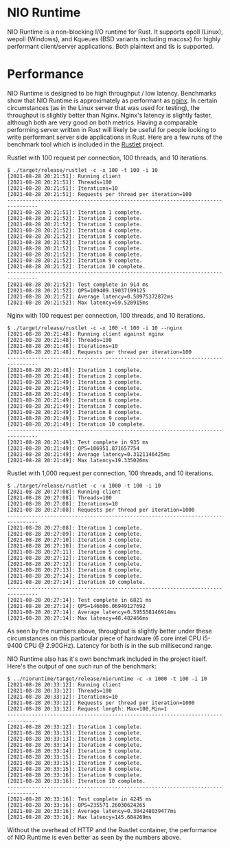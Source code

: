 # NIO Runtime

NIO Runtime is a non-blocking I/O runtime for Rust. It supports epoll (Linux), wepoll (Windows), and Kqueues (BSD variants including macosx) for highly performant client/server applications. Both plaintext and tls is supported.

# Performance

NIO Runtime is designed to be high throughput / low latency. Benchmarks show that NIO Runtime is approximately as performant as [nginx](http://nginx.com). In certain circumstances (as in the Linux server that was used for testing), the throughput is slightly better than Nginx. Nginx's latency is slightly faster, although both are very good on both metrics. Having a comparable performing server written in Rust will likely be useful for people looking to write performant server side applications in Rust. Here are a few runs of the benchmark tool which is included in the [Rustlet](https://github.com/37miners/rustlet) project.

Rustlet with 100 request per connection, 100 threads, and 10 iterations.
```
$ ./target/release/rustlet -c -x 100 -t 100 -i 10
[2021-08-28 20:21:51]: Running client 
[2021-08-28 20:21:51]: Threads=100
[2021-08-28 20:21:51]: Iterations=10
[2021-08-28 20:21:51]: Requests per thread per iteration=100
--------------------------------------------------------------------------------
[2021-08-28 20:21:51]: Iteration 1 complete. 
[2021-08-28 20:21:52]: Iteration 2 complete. 
[2021-08-28 20:21:52]: Iteration 3 complete. 
[2021-08-28 20:21:52]: Iteration 4 complete. 
[2021-08-28 20:21:52]: Iteration 5 complete. 
[2021-08-28 20:21:52]: Iteration 6 complete. 
[2021-08-28 20:21:52]: Iteration 7 complete. 
[2021-08-28 20:21:52]: Iteration 8 complete. 
[2021-08-28 20:21:52]: Iteration 9 complete. 
[2021-08-28 20:21:52]: Iteration 10 complete. 
--------------------------------------------------------------------------------
[2021-08-28 20:21:52]: Test complete in 914 ms
[2021-08-28 20:21:52]: QPS=109409.19037199125
[2021-08-28 20:21:52]: Average latency=0.50975372872ms
[2021-08-28 20:21:52]: Max latency=59.528915ms
```

Nginx with 100 request per connection, 100 threads, and 10 iterations.
```
$ ./target/release/rustlet -c -x 100 -t 100 -i 10 --nginx
[2021-08-28 20:21:48]: Running client against nginx
[2021-08-28 20:21:48]: Threads=100
[2021-08-28 20:21:48]: Iterations=10
[2021-08-28 20:21:48]: Requests per thread per iteration=100
--------------------------------------------------------------------------------
[2021-08-28 20:21:48]: Iteration 1 complete. 
[2021-08-28 20:21:48]: Iteration 2 complete. 
[2021-08-28 20:21:49]: Iteration 3 complete. 
[2021-08-28 20:21:49]: Iteration 4 complete. 
[2021-08-28 20:21:49]: Iteration 5 complete. 
[2021-08-28 20:21:49]: Iteration 6 complete. 
[2021-08-28 20:21:49]: Iteration 7 complete. 
[2021-08-28 20:21:49]: Iteration 8 complete. 
[2021-08-28 20:21:49]: Iteration 9 complete. 
[2021-08-28 20:21:49]: Iteration 10 complete. 
--------------------------------------------------------------------------------
[2021-08-28 20:21:49]: Test complete in 935 ms
[2021-08-28 20:21:49]: QPS=106951.871657754
[2021-08-28 20:21:49]: Average latency=0.3121146425ms
[2021-08-28 20:21:49]: Max latency=19.335026ms
```

Rustlet with 1,000 request per connection, 100 threads, and 10 iterations.

```
$ ./target/release/rustlet -c -x 1000 -t 100 -i 10
[2021-08-28 20:27:08]: Running client 
[2021-08-28 20:27:08]: Threads=100
[2021-08-28 20:27:08]: Iterations=10
[2021-08-28 20:27:08]: Requests per thread per iteration=1000
--------------------------------------------------------------------------------
[2021-08-28 20:27:08]: Iteration 1 complete. 
[2021-08-28 20:27:09]: Iteration 2 complete. 
[2021-08-28 20:27:10]: Iteration 3 complete. 
[2021-08-28 20:27:10]: Iteration 4 complete. 
[2021-08-28 20:27:11]: Iteration 5 complete. 
[2021-08-28 20:27:12]: Iteration 6 complete. 
[2021-08-28 20:27:12]: Iteration 7 complete. 
[2021-08-28 20:27:13]: Iteration 8 complete. 
[2021-08-28 20:27:14]: Iteration 9 complete. 
[2021-08-28 20:27:14]: Iteration 10 complete. 
--------------------------------------------------------------------------------
[2021-08-28 20:27:14]: Test complete in 6821 ms
[2021-08-28 20:27:14]: QPS=146606.06949127692
[2021-08-28 20:27:14]: Average latency=0.595558146914ms
[2021-08-28 20:27:14]: Max latency=48.482466ms
```

As seen by the numbers above, throughput is slightly better under these circumstances on this particular piece of hardware (6 core intel CPU i5-9400 CPU @ 2.90GHz). Latency for both is in the sub millisecond range.

NIO Runtime also has it's own benchmark included in the project itself. Here's the output of one such run of the benchmark:

```
$ ../nioruntime/target/release/nioruntime -c -x 1000 -t 100 -i 10 
[2021-08-28 20:33:12]: Running client
[2021-08-28 20:33:12]: Threads=100
[2021-08-28 20:33:12]: Iterations=10
[2021-08-28 20:33:12]: Requests per thread per iteration=1000
[2021-08-28 20:33:12]: Request length: Max=100,Min=1
--------------------------------------------------------------------------------
[2021-08-28 20:33:12]: Iteration 1 complete. 
[2021-08-28 20:33:13]: Iteration 2 complete. 
[2021-08-28 20:33:13]: Iteration 3 complete. 
[2021-08-28 20:33:14]: Iteration 4 complete. 
[2021-08-28 20:33:14]: Iteration 5 complete. 
[2021-08-28 20:33:15]: Iteration 6 complete. 
[2021-08-28 20:33:15]: Iteration 7 complete. 
[2021-08-28 20:33:15]: Iteration 8 complete. 
[2021-08-28 20:33:16]: Iteration 9 complete. 
[2021-08-28 20:33:16]: Iteration 10 complete. 
--------------------------------------------------------------------------------
[2021-08-28 20:33:16]: Test complete in 4245 ms
[2021-08-28 20:33:16]: QPS=235571.26030624265
[2021-08-28 20:33:16]: Average latency=0.304248039477ms
[2021-08-28 20:33:16]: Max latency=145.604269ms
```

Without the overhead of HTTP and the Rustlet container, the performance of NIO Runtime is even better as seen by the numbers above.


